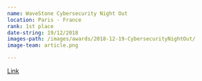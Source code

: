 ```yaml
---
name: WaveStone Cybersecurity Night Out
location: Paris - France
rank: 1st place
date-string: 19/12/2018
images-path: /images/awards/2018-12-19-CybersecurityNightOut/
image-team: article.png

---
```


[Link](https://www.telecom-sudparis.eu/actualite/hackademint-gagne-le-cybersecurity-night-out/)
